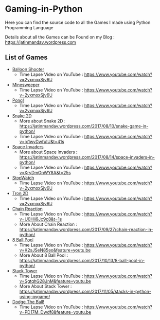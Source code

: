 # Gaming-in-Python

Here you can find the source code to all the Games I made using Python Programming Language

Details about all the Games can be Found on my Blog : https://jatinmandav.wordpress.com

## List of Games
- [Balloon Shooter](BalloonShooter/)
  - Time Lapse Video on YouTube : https://www.youtube.com/watch?v=2yxmoxSjv6U
- [Minesweeper](Minesweeper/)
  - Time Lapse Video on YouTube :  https://www.youtube.com/watch?v=2yxmoxSjv6U
- [Pong!](Pong/)
  - Time Lapse Video on YouTube :  https://www.youtube.com/watch?v=2yxmoxSjv6U
- [Snake 2D](Snake_2d/)
  - More about Snake 2D : https://jatinmandav.wordpress.com/2017/08/10/snake-game-in-python/
  - Time Lapse Video on YouTube : https://www.youtube.com/watch?v=ix1wyDwfuIU&t=41s
- [Space Invaders](Space_Invaders/)
  - More about Space Invaders : https://jatinmandav.wordpress.com/2017/08/14/space-invaders-in-python/
  - Time Lapse Video on YouTube : https://www.youtube.com/watch?v=XryDmOnWY8A&t=25s
- [StopWatch](Stopwatch/)
  - Time Lapse Video on YouTube :  https://www.youtube.com/watch?v=2yxmoxSjv6U
- [Tron 2D](Tron/)
  - Time Lapse Video on YouTube :  https://www.youtube.com/watch?v=2yxmoxSjv6U
- [Chain Reaction](Chain_Reaction/)
  - Time Lapse Video on YouTube : https://www.youtube.com/watch?v=U0Hii6Jc9c8&t=1s
  - More About Chain Reaction : https://jatinmandav.wordpress.com/2017/09/27/chain-reaction-in-python/
- [8 Ball Pool](8_Ball_Pool/)
  - Time Lapse Video on YouTube : https://www.youtube.com/watch?v=K2sJSeN85eo&feature=youtu.be
  - More About 8 Ball Pool : https://jatinmandav.wordpress.com/2017/10/13/8-ball-pool-in-python/
- [Stack Tower](Stack_Tower/)
  - Time Lapse Video on YouTube : https://www.youtube.com/watch?v=SgtqhG28JnM&feature=youtu.be
  - More About Stack Tower : https://jatinmandav.wordpress.com/2017/11/05/stacks-in-python-using-pygame/
- [Dodge The Ball!](Dodge_The_Ball/)
  - Time Lapse Video on YouTube : https://www.youtube.com/watch?v=PD17M_Dwdf8&feature=youtu.be

